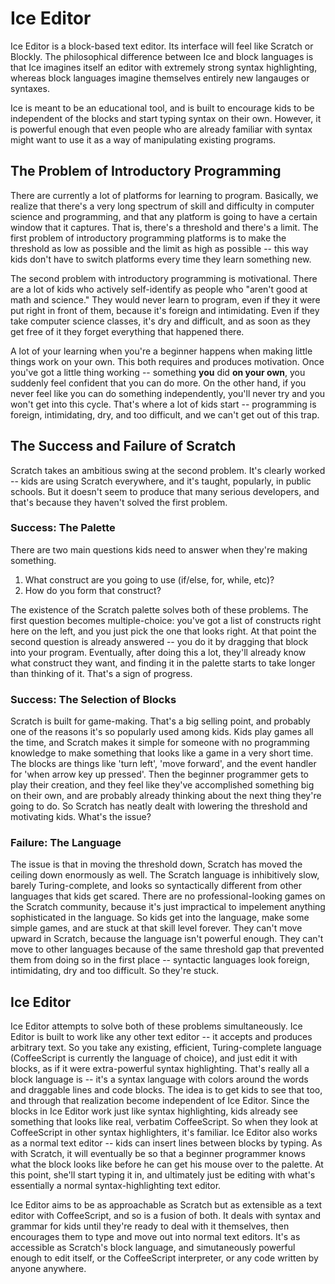 Ice Editor
===========================
Ice Editor is a block-based text editor. Its interface will feel like Scratch or Blockly. The philosophical difference between Ice and block languages is that Ice imagines itself an editor with extremely strong syntax highlighting, whereas block languages imagine themselves entirely new langauges or syntaxes.

Ice is meant to be an educational tool, and is built to encourage kids to be independent of the blocks and start typing syntax on their own. However, it is powerful enough that even people who are already familiar with syntax might want to use it as a way of manipulating existing programs.

## The Problem of Introductory Programming
There are currently a lot of platforms for learning to program. Basically, we realize that there's a very long spectrum of skill and difficulty in computer science and programming, and that any platform is going to have a certain window that it captures. That is, there's a threshold and there's a limit. The first problem of introductory programming platforms is to make the threshold as low as possible and the limit as high as possible -- this way kids don't have to switch platforms every time they learn something new.

The second problem with introductory programming is motivational. There are a lot of kids who actively self-identify as people who "aren't good at math and science." They would never learn to program, even if they it were put right in front of them, because it's foreign and intimidating. Even if they take computer science classes, it's dry and difficult, and as soon as they get free of it they forget everything that happened there.

A lot of your learning when you're a beginner happens when making little things work on your own. This both requires and produces motivation. Once you've got a little thing working -- something **you** did **on your own**, you suddenly feel confident that you can do more. On the other hand, if you never feel like you can do something independently, you'll never try and you won't get into this cycle. That's where a lot of kids start -- programming is foreign, intimidating, dry, and too difficult, and we can't get out of this trap.

## The Success and Failure of Scratch
Scratch takes an ambitious swing at the second problem. It's clearly worked -- kids are using Scratch everywhere, and it's taught, popularly, in public schools. But it doesn't seem to produce that many serious developers, and that's because they haven't solved the first problem.

### Success: The Palette
There are two main questions kids need to answer when they're making something.

  1. What construct are you going to use (if/else, for, while, etc)?
  2. How do you form that construct? 

The existence of the Scratch palette solves both of these problems. The first question becomes multiple-choice: you've got a list of constructs right here on the left, and you just pick the one that looks right. At that point the second question is already answered -- you do it by dragging that block into your program. Eventually, after doing this a lot, they'll already know what construct they want, and finding it in the palette starts to take longer than thinking of it. That's a sign of progress.

### Success: The Selection of Blocks
Scratch is built for game-making. That's a big selling point, and probably one of the reasons it's so popularly used among kids. Kids play games all the time, and Scratch makes it simple for someone with no programming knowledge to make something that looks like a game in a very short time. The blocks are things like 'turn left', 'move forward', and the event handler for 'when arrow key up pressed'. Then the beginner programmer gets to play their creation, and they feel like they've accomplished something big on their own, and are probably already thinking about the next thing they're going to do. So Scratch has neatly dealt with lowering the threshold and motivating kids. What's the issue?

### Failure: The Language
The issue is that in moving the threshold down, Scratch has moved the ceiling down enormously as well. The Scratch language is inhibitively slow, barely Turing-complete, and looks so syntactically different from other languages that kids get scared. There are no professional-looking games on the Scratch community, because it's just impractical to impelement anything sophisticated in the language. So kids get into the language, make some simple games, and are stuck at that skill level forever. They can't move upward in Scratch, because the language isn't powerful enough. They can't move to other languages because of the same threshold gap that prevented them from doing so in the first place -- syntactic languages look foreign, intimidating, dry and too difficult. So they're stuck.

## Ice Editor
Ice Editor attempts to solve both of these problems simultaneously. Ice Editor is built to work like any other text editor -- it accepts and produces arbitrary text. So you take any existing, efficient, Turing-complete language (CoffeeScript is currently the language of choice), and just edit it with blocks, as if it were extra-powerful syntax highlighting. That's really all a block language is -- it's a syntax language with colors around the words and draggable lines and code blocks. The idea is to get kids to see that too, and through that realization become independent of Ice Editor. Since the blocks in Ice Editor work just like syntax highlighting, kids already see something that looks like real, verbatim CoffeeScript. So when they look at CoffeeScript in other syntax highlighters, it's familiar. Ice Editor also works as a normal text editor -- kids can insert lines between blocks by typing. As with Scratch, it will eventually be so that a beginner programmer knows what the block looks like before he can get his mouse over to the palette. At this point, she'll start typing it in, and ultimately just be editing with what's essentially a normal syntax-highlighting text editor.

Ice Editor aims to be as approachable as Scratch but as extensible as a text editor with CoffeeScript, and so is a fusion of both. It deals with syntax and grammar for kids until they're ready to deal with it themselves, then encourages them to type and move out into normal text editors. It's as accessible as Scratch's block language, and simutaneously powerful enough to edit itself, or the CoffeeScript interpreter, or any code written by anyone anywhere.
